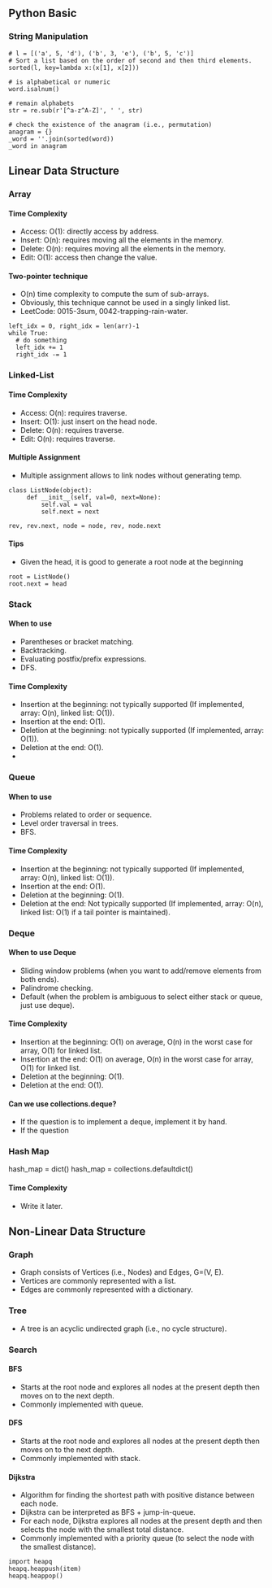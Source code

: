 ## Python Basic

### String Manipulation

```
# l = [('a', 5, 'd'), ('b', 3, 'e'), ('b', 5, 'c')]
# Sort a list based on the order of second and then third elements. 
sorted(l, key=lambda x:(x[1], x[2])) 
```

```
# is alphabetical or numeric
word.isalnum()
```

```
# remain alphabets
str = re.sub(r'[^a-z^A-Z]', ' ', str)
```

```
# check the existence of the anagram (i.e., permutation)
anagram = {}
_word = ''.join(sorted(word))
_word in anagram
```

## Linear Data Structure

### Array

#### Time Complexity 
- Access: O(1): directly access by address.
- Insert: O(n): requires moving all the elements in the memory.
- Delete: O(n): requires moving all the elements in the memory.
- Edit: O(1): access then change the value.

#### Two-pointer technique

- O(n) time complexity to compute the sum of sub-arrays.
- Obviously, this technique cannot be used in a singly linked list.
- LeetCode: 0015-3sum, 0042-trapping-rain-water.
```
left_idx = 0, right_idx = len(arr)-1
while True:
  # do something
  left_idx += 1
  right_idx -= 1
```

### Linked-List

#### Time Complexity 
- Access: O(n): requires traverse.
- Insert: O(1): just insert on the head node.
- Delete: O(n): requires traverse.
- Edit: O(n): requires traverse.

#### Multiple Assignment

- Multiple assignment allows to link nodes without generating temp.

```
class ListNode(object):
     def __init__(self, val=0, next=None):
         self.val = val
         self.next = next

rev, rev.next, node = node, rev, node.next
```
#### Tips

- Given the head, it is good to generate a root node at the beginning
```
root = ListNode()
root.next = head
```

### Stack

#### When to use

- Parentheses or bracket matching.
- Backtracking.
- Evaluating postfix/prefix expressions.
- DFS.

#### Time Complexity

- Insertion at the beginning: not typically supported (If implemented, array: O(n), linked list: O(1)).
- Insertion at the end: O(1).
- Deletion at the beginning: not typically supported (If implemented, array: O(1)).
- Deletion at the end: O(1).
- 
### Queue

#### When to use

- Problems related to order or sequence.
- Level order traversal in trees.
- BFS.

#### Time Complexity

- Insertion at the beginning: not typically supported (If implemented, array: O(n), linked list: O(1)).
- Insertion at the end: O(1).
- Deletion at the beginning: O(1).
- Deletion at the end: Not typically supported (If implemented, array: O(n), linked list: O(1) if a tail pointer is maintained).

### Deque

#### When to use Deque

- Sliding window problems (when you want to add/remove elements from both ends).
- Palindrome checking.
- Default (when the problem is ambiguous to select either stack or queue, just use deque).

#### Time Complexity

- Insertion at the beginning: O(1) on average, O(n) in the worst case for array, O(1) for linked list.
- Insertion at the end: O(1) on average, O(n) in the worst case for array, O(1) for linked list.
- Deletion at the beginning: O(1).
- Deletion at the end: O(1).

#### Can we use collections.deque?

- If the question is to implement a deque, implement it by hand.
- If the question

### Hash Map

hash_map = dict()
hash_map = collections.defaultdict()

#### Time Complexity

- Write it later.

## Non-Linear Data Structure

### Graph
- Graph consists of Vertices (i.e., Nodes) and Edges, G=(V, E).
- Vertices are commonly represented with a list.
- Edges are commonly represented with a dictionary.

### Tree
- A tree is an acyclic undirected graph (i.e., no cycle structure).

### Search

#### BFS
- Starts at the root node and explores all nodes at the present depth then moves on to the next depth.
- Commonly implemented with queue.

#### DFS
- Starts at the root node and explores all nodes at the present depth then moves on to the next depth.
- Commonly implemented with stack.

#### Dijkstra
- Algorithm for finding the shortest path with positive distance between each node.
- Dijkstra can be interpreted as BFS + jump-in-queue.
- For each node, Dijkstra explores all nodes at the present depth and then selects the node with the smallest total distance.
- Commonly implemented with a priority queue (to select the node with the smallest distance).
```
import heapq
heapq.heappush(item)
heapq.heappop()

```
